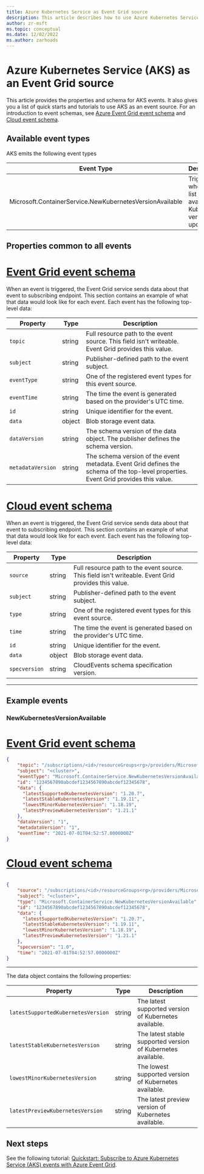 ```yaml
---
title: Azure Kubernetes Service as Event Grid source
description: This article describes how to use Azure Kubernetes Service as an Event Grid event source. It provides the schema and links to tutorial and how-to articles. 
author: zr-msft
ms.topic: conceptual
ms.date: 12/02/2022
ms.author: zarhoads
---
```


# Azure Kubernetes Service (AKS) as an Event Grid source

This article provides the properties and schema for AKS events. It also gives you a list of quick starts and tutorials to use AKS as an event source. For an introduction to event schemas, see [Azure Event Grid event schema](event-schema.md) and [Cloud event schema](cloud-event-schema.md).

## Available event types

AKS emits the following event types

|    Event Type                                             |    Description                                                       |
|-----------------------------------------------------------|----------------------------------------------------------------------|
| Microsoft.ContainerService.NewKubernetesVersionAvailable  | Triggered when the list of available Kubernetes versions is updated. |

## Properties common to all events

# [Event Grid event schema](#tab/event-grid-event-schema)
When an event is triggered, the Event Grid service sends data about that event to subscribing endpoint.
This section contains an example of what that data would look like for each event. Each event has the following top-level data:

|     Property          |     Type     |     Description                                                                                                                                |
|-----------------------|--------------|------------------------------------------------------------------------------------------------------------------------------------------------|
|    `topic`              |    string    |    Full resource path to the event   source. This field isn't writeable. Event Grid provides this value.                                      |
|    `subject`            |    string    |    Publisher-defined path to the   event subject.                                                                                              |
|    `eventType`          |    string    |    One of the registered event   types for this event source.                                                                                  |
|    `eventTime`          |    string    |    The time the event is generated   based on the provider's UTC time.                                                                         |
|    `id`                 |    string    |    Unique identifier for the event.                                                                                                            |
|    `data`               |    object    |    Blob storage event data.                                                                                                                    |
|    `dataVersion`        |    string    |    The schema version of the data   object. The publisher defines the schema version.                                                          |
|    `metadataVersion`    |    string    |    The schema version of the event   metadata. Event Grid defines the schema of the top-level properties. Event   Grid provides this value.    |

# [Cloud event schema](#tab/cloud-event-schema)

When an event is triggered, the Event Grid service sends data about that event to subscribing endpoint.
This section contains an example of what that data would look like for each event. Each event has the following top-level data:

|     Property          |     Type     |     Description                                                                                                                                |
|-----------------------|--------------|------------------------------------------------------------------------------------------------------------------------------------------------|
|    `source`              |    string    |    Full resource path to the event   source. This field isn't writeable. Event Grid provides this value.                                      |
|    `subject`            |    string    |    Publisher-defined path to the   event subject.                                                                                              |
|    `type`          |    string    |    One of the registered event   types for this event source.                                                                                  |
|    `time`          |    string    |    The time the event is generated   based on the provider's UTC time.                                                                         |
|    `id`                 |    string    |    Unique identifier for the event.                                                                                                            |
|    `data`               |    object    |    Blob storage event data.                                                                                                                    |
| `specversion` | string | CloudEvents schema specification version. |

---

## Example events

### NewKubernetesVersionAvailable

# [Event Grid event schema](#tab/event-grid-event-schema)

```json
{
    "topic": "/subscriptions/<id>/resourceGroups<rg>/providers/Microsoft.ContainerService/managedClusters/<cluster>",
    "subject": "<cluster>",
    "eventType": "Microsoft.ContainerService.NewKubernetesVersionAvailable",
    "id": "1234567890abcdef1234567890abcdef12345678",
    "data": {
      "latestSupportedKubernetesVersion": "1.20.7",
      "latestStableKubernetesVersion": "1.19.11",
      "lowestMinorKubernetesVersion": "1.18.19",
      "latestPreviewKubernetesVersion": "1.21.1"
    },
    "dataVersion": "1",
    "metadataVersion": "1",
    "eventTime": "2021-07-01T04:52:57.0000000Z"
}
```
# [Cloud event schema](#tab/cloud-event-schema)

```json

{
    "source": "/subscriptions/<id>/resourceGroups<rg>/providers/Microsoft.ContainerService/managedClusters/<cluster>",
    "subject": "<cluster>",
    "type": "Microsoft.ContainerService.NewKubernetesVersionAvailable",
    "id": "1234567890abcdef1234567890abcdef12345678",
    "data": {
      "latestSupportedKubernetesVersion": "1.20.7",
      "latestStableKubernetesVersion": "1.19.11",
      "lowestMinorKubernetesVersion": "1.18.19",
      "latestPreviewKubernetesVersion": "1.21.1"
    },
    "specversion": "1.0",
    "time": "2021-07-01T04:52:57.0000000Z"
}
```

---

The data object contains the following properties:

|    Property                        | Type   | Description                                                  |
|------------------------------------|--------|--------------------------------------------------------------|
| `latestSupportedKubernetesVersion` | string | The latest supported version of Kubernetes available.        |
| `latestStableKubernetesVersion`    | string | The latest stable supported version of Kubernetes available. |
| `lowestMinorKubernetesVersion`     | string | The lowest supported version of Kubernetes available.        |
| `latestPreviewKubernetesVersion`   | string | The latest preview version of Kubernetes available.          |

## Next steps
See the following tutorial: [Quickstart: Subscribe to Azure Kubernetes Service (AKS) events with Azure Event Grid](../aks/quickstart-event-grid.md).
